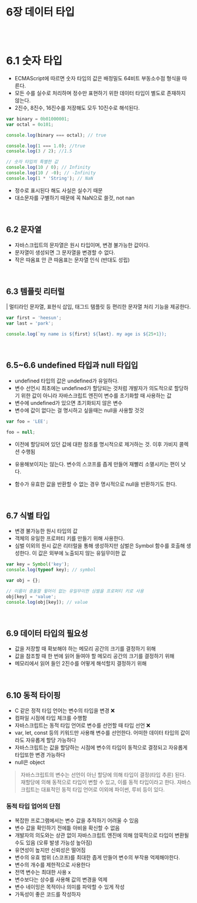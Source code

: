 # 6장 데이터 타입

</br>
</br>

# 6.1 숫자 타입

- ECMAScript에 따르면 숫자 타입의 값은 배정밀도 64비트 부동소수점 형식을 따른다.
- 모든 수를 실수로 처리하며 정수만 표현하기 위한 데이터 타입이 별도로 존재하지 않는다.
- 2진수, 8진수, 16진수를 저장해도 모두 10진수로 해석된다.

```js
var binary = 0b01000001;
var octal = 0o101;

console.log(binary === octal); // true

console.log(1 === 1.0); //true
console.log(3 / 2); //1.5

// 숫자 타입의 특별한 값
console.log(10 / 0); // Infinity
console.log(10 / -0); // -Infinity
console.log(1 * 'String'); // NaN
```

- 정수로 표시된다 해도 사실은 실수기 때문
- 대소문자를 구별하기 때문에 꼭 NaN으로 쓸것, not nan

</br>

## 6.2 문자열

- 자바스크립트의 문자열은 원시 타입이며, 변경 불가능한 값이다.
- 문자열이 생성되면 그 문자열을 변경할 수 없다.
- 작은 따옴표 안 큰 따옴표는 문자열 인식 (반대도 성립)

</br>

## 6.3 템플릿 리터럴

| 멀티라인 문자열, 표현식 삽입, 태그드 탬플릿 등 편리한 문자열 처리 기능을 제공한다.

```js
var first = 'heesun';
var last = 'park';

console.log(`my name is ${first} ${last}. my age is ${25+1});
```

</br>

## 6.5~6.6 undefined 타입과 null 타입입

- undefined 타입의 값은 undefined가 유일하다.
- 변수 선언시 최초에는 undefined가 할당되는 것처럼 개발자가 의도적으로 할당하기 위한 값이 아니라 자바스크립트 엔진이 변수를 초기화할 때 사용하는 값
- 변수에 undefined가 있으면 초기화되지 않은 변수
- 변수에 값이 없다는 걸 명시하고 싶을때는 null을 사용할 것것

```js
var foo = 'LEE';

foo = null;
```

- 이전에 할당되어 있던 값에 대한 참조를 명시적으로 제거하는 것. 이후 가비지 콜렉션 수행됨
- 유용해보이지는 않는다. 변수의 스코프를 좁게 만들어 재빨리 소멸시키는 편이 낫다.

- 함수가 유효한 값을 반환할 수 없는 경우 명시적으로 null을 반환하기도 한다.

</br>

## 6.7 식별 타입

- 변경 불가능한 원시 타입의 값
- 객체의 유일한 프로퍼티 키를 만들기 위해 사용한다.
- 심벌 이외의 원시 값은 리터럴을 통해 생성하지만 심벌은 Symbol 함수를 호출해 생성한다. 이 값은 외부에 노출되지 않는 유일무이한 값

```js
var key = Symbol('key');
console.log(typeof key); // symbol

var obj = {};

// 이름이 충돌할 윟머이 없는 유일무이한 심벌을 프로퍼티 키로 사용
obj[key] = 'value';
console.log(obj[key]); // value
```

</br>

## 6.9 데이터 타입의 필요성

- 값을 저장할 때 확보해야 하는 메모리 공간의 크기를 결정하기 위해
- 값을 참조할 때 한 번에 읽어 들여야 할 메모리 공간의 크기를 결정하기 위해
- 메모리에서 읽어 들인 2진수를 어떻게 해석할지 결정하기 위해

</br>

## 6.10 동적 타이핑

- C 같은 정적 타입 언어는 변수의 타입을 변경 ❌
- 컴파일 시점에 타입 체크를 수행함
- 자바스크립트는 동적 타입 언어로 변수를 선언할 때 타입 선언 ❌
- var, let, const 등의 키워드만 사용해 변수를 선언한다. 어떠한 데이터 타입의 값이라도 자유롭게 할당 가능하다
- 자바스크립트는 값을 할당하는 시점에 변수의 타입이 동적으로 결정되고 자유롭게 타입또한 변경 가능하다
- null은 object

> 자바스크립트의 변수는 선언이 아닌 할당에 의해 타입이 결정(타입 추론) 된다. 재할당에 의해 동적으로 타입이 변할 수 있고, 이를 동적 타입이라고 한다. 자바스크립트는 대표적인 동적 타입 언어로 이외에 파이썬, 루비 등이 있다.

### 동적 타입 업어의 단점

- 복잡한 프로그램에서는 변수 값을 추적하기 어려울 수 있음
- 변수 값을 확인하기 전에틑 아비을 확신할 수 없음
- 개발자의 의도와는 상관 없이 자바스크립트 엔진에 의해 암묵적으로 타입이 변환될 수도 있음 (오류 발생 가능성 높아짐)
- 유연성이 높지만 신뢰성은 떨어짐
- 변수의 유효 범위 (스코프)를 최대한 좁게 만들어 변수의 부작용 억제해야한다.
- 변수의 개수를 제한적으로 사용한다
- 전역 변수는 최대한 사용 x
- 변수보다는 상수를 사용해 값의 변경을 억제
- 변수 네이밍은 목적이나 의미를 파악할 수 있게 작성
- 가독성이 좋은 코드를 작성하자
